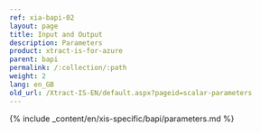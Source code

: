 ```yaml
---
ref: xia-bapi-02
layout: page
title: Input and Output
description: Parameters
product: xtract-is-for-azure
parent: bapi
permalink: /:collection/:path
weight: 2
lang: en_GB
old_url: /Xtract-IS-EN/default.aspx?pageid=scalar-parameters
---
```


{% include _content/en/xis-specific/bapi/parameters.md %}